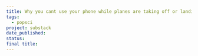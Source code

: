 ```yaml
---
title: Why you cant use your phone while planes are taking off or landing
tags:
  - popsci
project: substack
date_published: 
status: 
final title:
---
```

